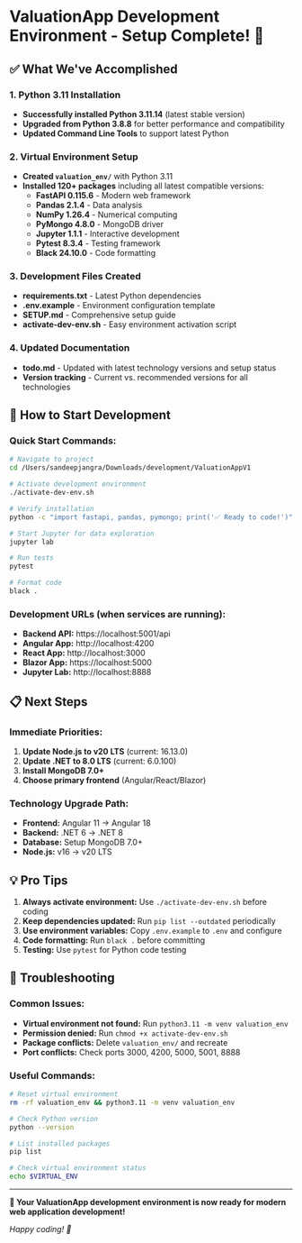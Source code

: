 # ValuationApp Development Environment - Setup Complete! 🎉

## ✅ What We've Accomplished

### 1. **Python 3.11 Installation**
- **Successfully installed Python 3.11.14** (latest stable version)
- **Upgraded from Python 3.8.8** for better performance and compatibility
- **Updated Command Line Tools** to support latest Python

### 2. **Virtual Environment Setup**
- **Created `valuation_env/`** with Python 3.11
- **Installed 120+ packages** including all latest compatible versions:
  - **FastAPI 0.115.6** - Modern web framework
  - **Pandas 2.1.4** - Data analysis
  - **NumPy 1.26.4** - Numerical computing
  - **PyMongo 4.8.0** - MongoDB driver
  - **Jupyter 1.1.1** - Interactive development
  - **Pytest 8.3.4** - Testing framework
  - **Black 24.10.0** - Code formatting

### 3. **Development Files Created**
- **requirements.txt** - Latest Python dependencies
- **.env.example** - Environment configuration template
- **SETUP.md** - Comprehensive setup guide
- **activate-dev-env.sh** - Easy environment activation script

### 4. **Updated Documentation**
- **todo.md** - Updated with latest technology versions and setup status
- **Version tracking** - Current vs. recommended versions for all technologies

## 🚀 How to Start Development

### Quick Start Commands:
```bash
# Navigate to project
cd /Users/sandeepjangra/Downloads/development/ValuationAppV1

# Activate development environment
./activate-dev-env.sh

# Verify installation
python -c "import fastapi, pandas, pymongo; print('✅ Ready to code!')"

# Start Jupyter for data exploration
jupyter lab

# Run tests
pytest

# Format code
black .
```

### Development URLs (when services are running):
- **Backend API:** https://localhost:5001/api
- **Angular App:** http://localhost:4200
- **React App:** http://localhost:3000
- **Blazor App:** https://localhost:5000
- **Jupyter Lab:** http://localhost:8888

## 📋 Next Steps

### Immediate Priorities:
1. **Update Node.js to v20 LTS** (current: 16.13.0)
2. **Update .NET to 8.0 LTS** (current: 6.0.100)
3. **Install MongoDB 7.0+**
4. **Choose primary frontend** (Angular/React/Blazor)

### Technology Upgrade Path:
- **Frontend:** Angular 11 → Angular 18
- **Backend:** .NET 6 → .NET 8
- **Database:** Setup MongoDB 7.0+
- **Node.js:** v16 → v20 LTS

## 💡 Pro Tips

1. **Always activate environment:** Use `./activate-dev-env.sh` before coding
2. **Keep dependencies updated:** Run `pip list --outdated` periodically
3. **Use environment variables:** Copy `.env.example` to `.env` and configure
4. **Code formatting:** Run `black .` before committing
5. **Testing:** Use `pytest` for Python code testing

## 🔧 Troubleshooting

### Common Issues:
- **Virtual environment not found:** Run `python3.11 -m venv valuation_env`
- **Permission denied:** Run `chmod +x activate-dev-env.sh`
- **Package conflicts:** Delete `valuation_env/` and recreate
- **Port conflicts:** Check ports 3000, 4200, 5000, 5001, 8888

### Useful Commands:
```bash
# Reset virtual environment
rm -rf valuation_env && python3.11 -m venv valuation_env

# Check Python version
python --version

# List installed packages
pip list

# Check virtual environment status
echo $VIRTUAL_ENV
```

---

**🎯 Your ValuationApp development environment is now ready for modern web application development!**

*Happy coding! 🚀*